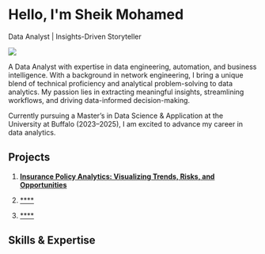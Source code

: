 # Hello, I'm Sheik Mohamed
Data Analyst | Insights-Driven Storyteller

<a href="https://www.linkedin.com/in/sheik-mohamed-p"><img src="https://img.shields.io/badge/-LinkedIn-0072b1?&style=for-the-badge&logo=linkedin&logoColor=white" /></a>

A Data Analyst with expertise in data engineering, automation, and business intelligence. With a background in network engineering, I bring a unique blend of technical proficiency and analytical problem-solving to data analytics. My passion lies in extracting meaningful insights, streamlining workflows, and driving data-informed decision-making.

Currently pursuing a Master’s in Data Science & Application at the University at Buffalo (2023–2025), I am excited to advance my career in data analytics.

## Projects
1. <a href="">**Insurance Policy Analytics: Visualizing Trends, Risks, and Opportunities**

 
   
1. <a href="">****</a>



2. <a href="">****</a>

  



  

## Skills & Expertise
